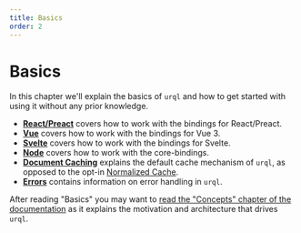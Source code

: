 ```yaml
---
title: Basics
order: 2
---
```


# Basics

In this chapter we'll explain the basics of `urql` and how to get started with using it without any
prior knowledge.

- [**React/Preact**](./react-preact.md) covers how to work with the bindings for React/Preact.
- [**Vue**](./vue.md) covers how to work with the bindings for Vue 3.
- [**Svelte**](./Svelte.md) covers how to work with the bindings for Svelte.
- [**Node**](./Node.md) covers how to work with the core-bindings.
- [**Document Caching**](./document-caching.md) explains the default cache mechanism of `urql`, as opposed to the opt-in
  [Normalized Cache](../graphcache/normalized-caching.md).
- [**Errors**](./errors.md) contains information on error handling in `urql`.

After reading "Basics" you may want to [read the "Concepts" chapter of the
documentation](../concepts/README.md) as it explains the motivation and architecture that drives
`urql`.
